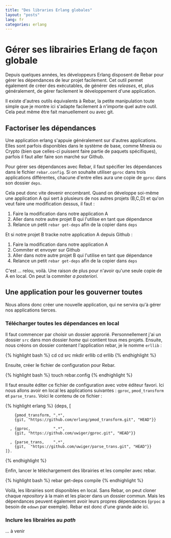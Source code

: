 ```yaml
---
title: "Des libraries Erlang globales"
layout: "posts"
lang: fr
categories: erlang
---
```



# Gérer ses librairies Erlang de façon globale


Depuis quelques années, les développeurs Erlang disposent de Rebar pour gérer
les dépendances de leur projet facilement. Cet outil permet également de créer
des exécutables, de générer des *releases*, et, plus généralement, de gérer
facilement le développement d'une application.

Il existe d'autres outils équivalents à Rebar, la petite manipulation toute
simple que je montre ici s'adapte facilement à n'importe quel autre outil.
Cela peut même être fait manuellement ou avec git.


## Factoriser les dépendances


Une application erlang s'appuie généralement sur d'autres applications. Elles
sont parfois disponibles dans le système de base, comme Mnesia ou Crypto (bien
que celles-ci puissent faire partie de paquets spécifiques), parfois il faut
aller faire son marché sur Github.

Pour gérer ses dépendances avec Rebar, il faut spécifier les dépendances dans
le fichier `rebar.config`. Si on souhaite utiliser `gproc` dans trois
applications différentes, chacune d'entre elles aura une copie de `gproc` dans
son dossier `deps`.

Cela peut donc vite devenir encombrant. Quand on développe soi-même une
application A qui sert à plusieurs de nos autres projets (B,C,D) et qu'on veut
faire une modification dessus, il faut :

1. Faire la modification dans notre application A
2. Aller dans notre autre projet B qui l'utilise en tant que dépendance
3. Relance un petit `rebar get-deps` afin de la copier dans `deps`

Et si notre projet B tracke notre application A depuis Github : 

1. Faire la modification dans notre application A
2. Commiter et envoyer sur Github
3. Aller dans notre autre projet B qui l'utilise en tant que dépendance
4. Relance un petit `rebar get-deps` afin de la copier dans `deps`

C'est ... relou, voilà. Une raison de plus pour n'avoir qu'une seule copie de
A en local. On peut la commiter *a posteriori*.


## Une application pour les gouverner toutes


Nous allons donc créer une nouvelle application, qui ne servira qu'à gérer nos
applications tierces.


### Télécharger toutes les dépendances en local


Il faut commencer par choisir un dossier approrié. Personnellement j'ai un
dossier `src` dans mon dossier *home* qui contient tous mes projets. Ensuite,
nous créons on dossier contenant l'application rebar, je le nomme `erllib` :

{% highlight bash %}
    cd
    cd src
    mkdir erllib
    cd erllib
{% endhighlight %}

Ensuite, créer le fichier de configuration pour Rebar.

{% highlight bash %}
    touch rebar.config
{% endhighlight %}

Il faut ensuite éditer ce fichier de configuration avec votre éditeur favori.
Ici nous allons avoir en local les applications suivantes : `gproc`,
`pmod_transform` et `parse_trans`. Voici le contenu de ce fichier :

{% highlight erlang %}
    {deps, [ 

        {pmod_transform, ".*", 
        {git, "https://github.com/erlang/pmod_transform.git", "HEAD"}}

      , {gproc,          ".*", 
        {git, "https://github.com/uwiger/gproc.git", "HEAD"}}

      , {parse_trans,    ".*", 
        {git,  "https://github.com/uwiger/parse_trans.git", "HEAD"}}
    ]}.
{% endhighlight %}


Enfin, lancer le téléchargement des librairies et les compiler avec rebar.

{% highlight bash %}
    rebar get-deps compile
{% endhighlight %}

Voilà, les librairies sont disponibles en local. Sans Rebar, on peut cloner
chaque *repository* à la main et les placer dans un dossier commun. Mais les
dépendances peuvent également avoir leurs propres dépendances (`grpoc` a
besoin de `edown` par exemple). Rebar est donc d'une grande aide ici.


### Inclure les librairies au *path*


... à venir